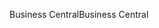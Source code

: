 <span data-ttu-id="c32a3-101">Business Central</span><span class="sxs-lookup"><span data-stu-id="c32a3-101">Business Central</span></span>
